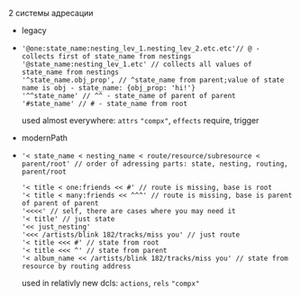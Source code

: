 2 системы адресации

- legacy

- ```
  '@one:state_name:nesting_lev_1.nesting_lev_2.etc.etc'// @ - collects first of state_name from nestings
  '@state_name:nesting_lev_1.etc' // collects all values of state_name from nestings
  '^state_name.obj_prop', // ^state_name from parent;value of state name is obj - state_name: {obj_prop: 'hi!'}
  '^^state_name' // ^^ - state_name of parent of parent
  '#state_name' // # - state_name from root
  ```

  used almost everywhere: `attrs` `"compx"`, `effects` require, trigger

- modernPath

- ```
  '< state_name < nesting_name < route/resource/subresource < parent/root' // order of adressing parts: state, nesting, routing, parent/root
  
  '< title < one:friends << #' // route is missing, base is root
  '< title < many:friends << ^^^' // route is missing, base is parent of parent of parent
  '<<<<' // self, there are cases where you may need it
  '< title' // just state
  '<< just_nesting'
  '<<< /artists/blink 182/tracks/miss you' // just route
  '< title <<< #' // state from root
  '< title <<< ^' // state from parent
  '< album_name << /artists/blink 182/tracks/miss you' // state from resource by routing address
  ```

  used in relativly new dcls: `actions`, `rels` `"compx"`

